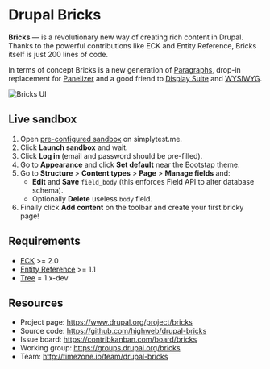 # Drupal Bricks

**Bricks** — is a revolutionary new way of creating rich content in Drupal. Thanks to the powerful contributions like ECK and Entity Reference, Bricks itself is just 200 lines of code.

In terms of concept Bricks is a new generation of [Paragraphs](https://www.drupal.org/project/paragraphs), drop-in replacement for [Panelizer](https://www.drupal.org/project/panelizer) and a good friend to [Display Suite](https://www.drupal.org/project/ds) and [WYSIWYG](https://www.drupal.org/project/ckeditor).

![Bricks UI](https://www.drupal.org/files/bricks-ui.png)


## Live sandbox

1. Open [pre-configured sandbox](https://ply.st/bricks_bootstrap/7.x-3.x) on simplytest.me.
2. Click **Launch sandbox** and wait.
3. Click **Log in** (email and password should be pre-filled).
4. Go to **Appearance** and click **Set default** near the Bootstap theme.
5. Go to **Structure** > **Content types** > **Page** > **Manage fields** and:
   - **Edit** and **Save** `field_body` (this enforces Field API to alter database schema).
   - Optionally **Delete** useless `body` field.
6. Finally click **Add content** on the toolbar and create your first bricky page!


## Requirements

- [ECK](https://www.drupal.org/project/eck) >= 2.0
- [Entity Reference](https://www.drupal.org/project/entityreference) >= 1.1
- [Tree](https://www.drupal.org/project/tree) = 1.x-dev


## Resources

- Project page: https://www.drupal.org/project/bricks
- Source code: https://github.com/highweb/drupal-bricks
- Issue board: https://contribkanban.com/board/bricks
- Working group: https://groups.drupal.org/bricks
- Team: http://timezone.io/team/drupal-bricks
